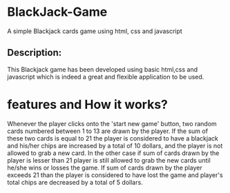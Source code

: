 # BlackJack-Game
A simple Blackjack cards game using html, css and javascript
## Description:
This Blackjack game has been developed using basic html,css and javascript which is indeed a great and flexible application to be used.
# features and How it works?
Whenever the player clicks onto the 'start new game' button, two random cards numbered between 1 to 13 are drawn by the player. If the sum of these two cards is equal to 21 the player is considered to have a blackjack and his/her chips are increased by a total of 10 dollars, and the player is not allowed to grab a new card.
In the other case if sum of cards drawn by the player is lesser than 21 player is still allowed to grab the new cards until he/she wins or losses the game.
If sum of cards drawn by the player exceeds 21 than the player is considered to have lost the game and player's total chips are decreased by a total of 5 dollars.


